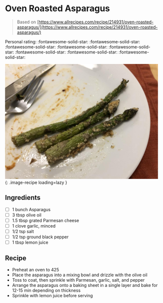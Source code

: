 # Oven Roasted Asparagus

> Based on [https://www.allrecipes.com/recipe/214931/oven-roasted-asparagus/](https://www.allrecipes.com/recipe/214931/oven-roasted-asparagus/)

<!-- rating=5; (User can specify rating on scale of 1-5) -->
<!-- AUTO-UserRating -->
Personal rating: :fontawesome-solid-star: :fontawesome-solid-star: :fontawesome-solid-star: :fontawesome-solid-star: :fontawesome-solid-star: :fontawesome-solid-star: :fontawesome-solid-star: :fontawesome-solid-star:
<!-- /AUTO-UserRating -->

<!-- name_image=oven_roasted_asparagus.jpeg; (User can specify image name) -->
<!-- AUTO-Image -->
![oven_roasted_asparagus.jpeg](./oven_roasted_asparagus.jpeg){: .image-recipe loading=lazy }
<!-- /AUTO-Image -->

## Ingredients

* [ ] 1 bunch Asparagus
* [ ] 3 tbsp olive oil
* [ ] 1.5 tbsp grated Parmesan cheese
* [ ] 1 clove garlic, minced
* [ ] 1/2 tsp salt
* [ ] 1/2 tsp ground black pepper
* [ ] 1 tbsp lemon juice

## Recipe

* Preheat an oven to 425
* Place the asparagus into a mixing bowl and drizzle with the olive oil
* Toss to coat, then sprinkle with Parmesan, garlic, salt, and pepper
* Arrange the asparagus onto a baking sheet in a single layer and bake for 12-15 min depending on thickness
* Sprinkle with lemon juice before serving
